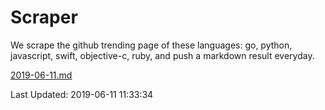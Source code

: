 # Scraper

We scrape the github trending page of these languages: go, python, javascript, swift, objective-c, ruby, and push a markdown result everyday.

[2019-06-11.md](https://github.com/henson/Scraper/blob/master/2019-06-11.md)

Last Updated: 2019-06-11 11:33:34